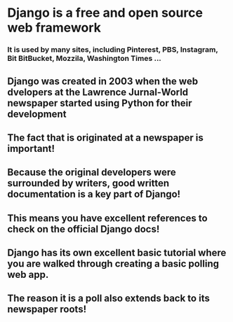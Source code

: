 # Django is a free and open source web framework
### It is used by many sites, including Pinterest, PBS, Instagram, Bit BitBucket, Mozzila, Washington Times ...

## Django was created in 2003 when the web dvelopers at the Lawrence Jurnal-World newspaper started using Python for their development
## The fact that is originated at a newspaper is important! 
## Because the original developers were surrounded by writers, good written documentation is a key part of Django!
## This means you have excellent references to check on the official Django docs!
## Django has its own excellent basic tutorial where you are walked through creating a basic polling web app.
## The reason it is a poll also extends back to its newspaper roots!

